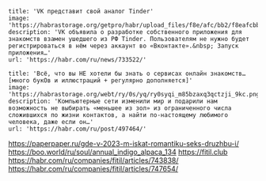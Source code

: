 ```embed
title: 'VK представит свой аналог Tinder'
image: 'https://habrastorage.org/getpro/habr/upload_files/f8e/afc/bb2/f8eafcbb2c2a7a96f75e9209f7b3fe26.jpg'
description: 'VK объявила о разработке собственного приложения для знакомств взамен ушедшего из РФ Tinder. Пользователям не нужно будет регистрироваться в нём через аккаунт во «Вконтакте».&nbsp; Запуск приложения…'
url: 'https://habr.com/ru/news/733522/'
```

```embed
title: 'Всё, что вы НЕ хотели бы знать о сервисах онлайн знакомств… [много букОв и иллюстраций + регулярно дополняется]'
image: 'https://habrastorage.org/webt/ry/0s/yq/ry0syqi_m85bzaxq3qctzji_9kc.png'
description: 'Компьютерные сети изменили мир и подарили нам возможность не выбирать «меньшее из зол» из ограниченного числа сложившихся по жизни контактов, а найти по-настоящему любимого человека, даже если он…'
url: 'https://habr.com/ru/post/497464/'
```

https://paperpaper.ru/gde-v-2023-m-iskat-romantiku-seks-druzhbu-i/
https://boo.world/ru/soul/annual_indigo_alpaca_134
https://fitil.club https://habr.com/ru/companies/fitil/articles/743838/ https://habr.com/ru/companies/fitil/articles/747654/